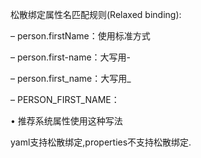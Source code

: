 松散绑定属性名匹配规则(Relaxed binding):

– person.firstName：使用标准方式

– person.first-name：大写用-

– person.first_name：大写用_

– PERSON_FIRST_NAME：

• 推荐系统属性使用这种写法

yaml支持松散绑定,properties不支持松散绑定.